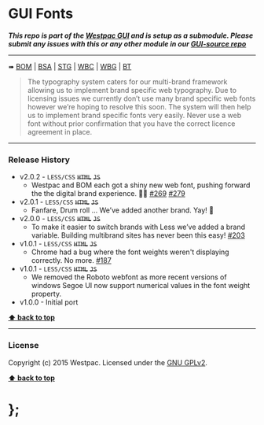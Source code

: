 GUI Fonts
=========

***This repo is part of the [Westpac GUI](http://gel.westpacgroup.com.au/GUI/) and is setup as a submodule. Please submit any issues with this or any other
module in our [GUI-source repo](https://github.com/WestpacCXTeam/GUI-source/issues)***

----------------------------------------------------------------------------------------------------------------------------------------------------------------

➠
[BOM](http://westpaccxteam.github.io/GUI_fonts/tests/BOM/) |
[BSA](http://westpaccxteam.github.io/GUI_fonts/tests/BSA/) |
[STG](http://westpaccxteam.github.io/GUI_fonts/tests/STG/) |
[WBC](http://westpaccxteam.github.io/GUI_fonts/tests/WBC/) |
[WBG](http://westpaccxteam.github.io/GUI_fonts/tests/WBG/) |
[BT](http://westpaccxteam.github.io/GUI_fonts/tests/BT/)

> The typography system caters for our multi-brand framework allowing us to implement brand specific web typography. Due to licensing issues we currently don’t
> use many brand specific web fonts however we’re hoping to resolve this soon. The system will then help us to implement brand specific fonts very easily.
> Never use a web font without prior confirmation that you have the correct licence agreement in place.

----------------------------------------------------------------------------------------------------------------------------------------------------------------


### Release History

* v2.0.2 - `LESS/CSS` ~~`HTML`~~ ~~`JS`~~
	* Westpac and BOM each got a shiny new web font, pushing forward the the digital brand experience. 🌟😎
		[#269](https://github.com/WestpacCXTeam/GUI-source/issues/269)
		[#279](https://github.com/WestpacCXTeam/GUI-source/issues/279)
* v2.0.1 - `LESS/CSS` ~~`HTML`~~ ~~`JS`~~
	* Fanfare, Drum roll … We’ve added another brand. Yay! :clap:
* v2.0.0 - `LESS/CSS` ~~`HTML`~~ ~~`JS`~~
	* To make it easier to switch brands with Less we’ve added a brand variable. Building multibrand sites has never been this easy!
		[#203](https://github.com/WestpacCXTeam/GUI-source/issues/203)
* v1.0.1 - `LESS/CSS` ~~`HTML`~~ ~~`JS`~~
	* Chrome had a bug where the font weights weren't displaying correctly. No more.
		[#187](https://github.com/WestpacCXTeam/GUI-source/issues/187)
* v1.0.1 - `LESS/CSS` ~~`HTML`~~ ~~`JS`~~
	* We removed the Roboto webfont as more recent versions of windows Segoe UI now support numerical values in the font weight property.
* v1.0.0 - Initial port

**[⬆ back to top](#content)**


----------------------------------------------------------------------------------------------------------------------------------------------------------------


### License

Copyright (c) 2015 Westpac. Licensed under the [GNU GPLv2](https://raw.githubusercontent.com/WestpacCXTeam/GUI_fonts/master/LICENSE).

**[⬆ back to top](#content)**

# };